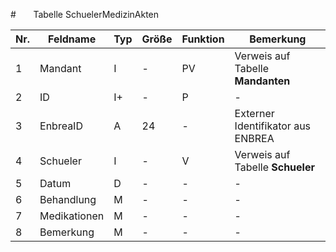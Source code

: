 #       Tabelle SchuelerMedizinAkten


Nr.|Feldname|Typ|Größe|Funktion|Bemerkung
--|--|--|--|--|--
1|Mandant|I|-|PV|Verweis auf Tabelle **Mandanten**
2|ID|I+|-|P|-
3|EnbreaID|A|24|-|Externer Identifikator aus ENBREA
4|Schueler|I|-|V|Verweis auf Tabelle **Schueler**
5|Datum|D|-|-|-
6|Behandlung|M|-|-|-
7|Medikationen |M|-|-|-
8|Bemerkung|M|-|-|-
